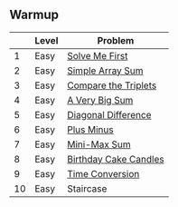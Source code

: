 ## Warmup


|     | Level  | Problem |
|-----|--------|---------|
| 1   | Easy   | [Solve Me First](https://github.com/rdvnabay/hackerrank-algorithms/blob/master/Warmup/Solutions/SolveMeFirst.cs) | 
| 2   | Easy   | [Simple Array Sum](https://github.com/rdvnabay/hackerrank-algorithms/blob/master/Warmup/Solutions/SimpleArraySum.cs) | 
| 3   | Easy   | [Compare the Triplets](https://github.com/rdvnabay/hackerrank-algorithms/blob/master/Warmup/Solutions/CompareTheTriplets.cs) | 
| 4   | Easy   | [A Very Big Sum](https://github.com/rdvnabay/hackerrank-algorithms/blob/master/Warmup/Solutions/AVeryBigSum.cs) | 
| 5   | Easy   | [Diagonal Difference](https://github.com/rdvnabay/hackerrank-algorithms/blob/master/Warmup/Solutions/DiagonalDifference.cs) | 
| 6   | Easy   | [Plus Minus](https://github.com/rdvnabay/hackerrank-algorithms/blob/master/Warmup/Solutions/PlusMinus.cs) | 
| 7   | Easy   | [Mini-Max Sum](https://github.com/rdvnabay/hackerrank-algorithms/blob/master/Warmup/Solutions/MiniMaxSum.cs) | 
| 8   | Easy   | [Birthday Cake Candles](https://github.com/rdvnabay/hackerrank-algorithms/blob/master/Warmup/Solutions/BirthdayCakeCandles.cs) | 
| 9   | Easy   | [Time Conversion](https://github.com/rdvnabay/hackerrank-algorithms/blob/master/Warmup/Solutions/TimeConversion.cs) | 
| 10  | Easy   | Staircase | 